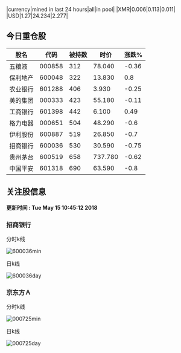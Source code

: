 |currency|mined in last 24 hours|all|in pool|
|XMR|0.006|0.113|0.011|
|USD|1.27|24.234|2.277|

## 今日重仓股 

|股名|代码|被持数|时价|涨跌%|
|---|---|---|---|---|
|五粮液|000858|312|78.040|-0.36|
|保利地产|600048|322|13.830|0.8|
|农业银行|601288|406|3.930|-0.25|
|美的集团|000333|423|55.180|-0.11|
|工商银行|601398|442|6.100|0.49|
|格力电器|000651|504|48.290|-0.6|
|伊利股份|600887|519|26.850|-0.7|
|招商银行|600036|530|30.590|-0.75|
|贵州茅台|600519|658|737.780|-0.62|
|中国平安|601318|690|63.590|-0.8|

## 关注股信息
**更新时间 : Tue May 15 10:45:12 2018**
### 招商银行 
分时k线

![600036min](http://image.sinajs.cn/newchart/min/n/sh600036.gif)

日k线

![600036day](http://image.sinajs.cn/newchart/daily/n/sh600036.gif)

### 京东方Ａ 
分时k线

![000725min](http://image.sinajs.cn/newchart/min/n/sz000725.gif)

日k线

![000725day](http://image.sinajs.cn/newchart/daily/n/sz000725.gif)
